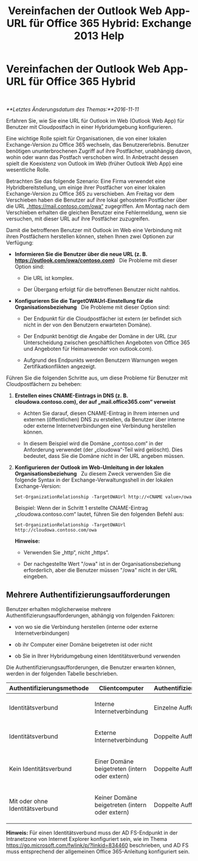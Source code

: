 ﻿---
title: 'Vereinfachen der Outlook Web App-URL für Office 365 Hybrid: Exchange 2013 Help'
TOCTitle: Vereinfachen der Outlook Web App-URL für Office 365 Hybrid
ms:assetid: 19449aee-3796-4298-90c6-c7579b8d2f7a
ms:mtpsurl: https://technet.microsoft.com/de-de/library/Mt791749(v=EXCHG.150)
ms:contentKeyID: 74259164
ms.date: 01/01/2018
mtps_version: v=EXCHG.150
ms.translationtype: HT
---

# Vereinfachen der Outlook Web App-URL für Office 365 Hybrid

 

_**Letztes Änderungsdatum des Themas:**2016-11-11_

Erfahren Sie, wie Sie eine URL für Outlook im Web (Outlook Web App) für Benutzer mit Cloudpostfach in einer Hybridumgebung konfigurieren.

Eine wichtige Rolle spielt für Organisationen, die von einer lokalen Exchange-Version zu Office 365 wechseln, das Benutzererlebnis. Benutzer benötigen ununterbrochenen Zugriff auf ihre Postfächer, unabhängig davon, wohin oder wann das Postfach verschoben wird. In Anbetracht dessen spielt die Koexistenz von Outlook im Web (früher Outlook Web App) eine wesentliche Rolle.

Betrachten Sie das folgende Szenario: Eine Firma verwendet eine Hybridbereitstellung, um einige ihrer Postfächer von einer lokalen Exchange-Version zu Office 365 zu verschieben. Am Freitag vor dem Verschieben haben die Benutzer auf ihre lokal gehosteten Postfächer über die URL „https://mail.contoso.com/owa“ zugegriffen. Am Montag nach dem Verschieben erhalten die gleichen Benutzer eine Fehlermeldung, wenn sie versuchen, mit dieser URL auf ihre Postfächer zuzugreifen.

Damit die betroffenen Benutzer mit Outlook im Web eine Verbindung mit ihren Postfächern herstellen können, stehen Ihnen zwei Optionen zur Verfügung:

  - **Informieren Sie die Benutzer über die neue URL (z. B. https://outlook.com/owa/contoso.com)**   Die Probleme mit dieser Option sind:
    
      - Die URL ist komplex.
    
      - Der Übergang erfolgt für die betroffenen Benutzer nicht nahtlos.

  - **Konfigurieren Sie die TargetOWAUrl-Einstellung für die Organisationsbeziehung**   Die Probleme mit dieser Option sind:
    
      - Der Endpunkt für die Cloudpostfächer ist extern (er befindet sich nicht in der von den Benutzern erwarteten Domäne).
    
      - Der Endpunkt benötigt die Angabe der Domäne in der URL (zur Unterscheidung zwischen geschäftlichen Angeboten von Office 365 und Angeboten für Heimanwender von outlook.com).
    
      - Aufgrund des Endpunkts werden Benutzern Warnungen wegen Zertifikatkonflikten angezeigt.

Führen Sie die folgenden Schritte aus, um diese Probleme für Benutzer mit Cloudpostfächern zu beheben:

1.  **Erstellen eines CNAME-Eintrags in DNS (z. B. cloudowa.contoso.com), der auf „mail.office365.com“ verweist**
    
      - Achten Sie darauf, diesen CNAME-Eintrag in Ihrem internen und externen (öffentlichen) DNS zu erstellen, da Benutzer über interne oder externe Internetverbindungen eine Verbindung herstellen können.
    
      - In diesem Beispiel wird die Domäne „contoso.com“ in der Anforderung verwendet (der „cloudowa“-Teil wird gelöscht). Dies bedeutet, dass Sie die Domäne nicht in der URL angeben müssen.

2.  **Konfigurieren der Outlook im Web-Umleitung in der lokalen Organisationsbeziehung**   Zu diesem Zweck verwenden Sie die folgende Syntax in der Exchange-Verwaltungsshell in der lokalen Exchange-Version:
    
        Set-OrganizationRelationship -TargetOWAUrl http://<CNAME value>/owa
    
    Beispiel: Wenn der in Schritt 1 erstellte CNAME-Eintrag „cloudowa.contoso.com“ lautet, führen Sie den folgenden Befehl aus:
    
        Set-OrganizationRelationship -TargetOWAUrl http://cloudowa.contoso.com/owa
    
    **Hinweise:**
    
      - Verwenden Sie „http“, nicht „https“.
    
      - Der nachgestellte Wert "/owa" ist in der Organisationsbeziehung erforderlich, aber die Benutzer müssen "/owa" nicht in der URL eingeben.

## Mehrere Authentifizierungsaufforderungen

Benutzer erhalten möglicherweise mehrere Authentifizierungsaufforderungen, abhängig von folgenden Faktoren:

  - von wo sie die Verbindung herstellen (interne oder externe Internetverbindungen)

  - ob ihr Computer einer Domäne beigetreten ist oder nicht

  - ob Sie in Ihrer Hybridumgebung einen Identitätsverbund verwenden

Die Authentifizierungsaufforderungen, die Benutzer erwarten können, werden in der folgenden Tabelle beschrieben.


<table>
<colgroup>
<col style="width: 33%" />
<col style="width: 33%" />
<col style="width: 33%" />
</colgroup>
<thead>
<tr class="header">
<th>Authentifizierungsmethode</th>
<th>Clientcomputer</th>
<th>Authentifizierungsaufforderungserfahrung</th>
</tr>
</thead>
<tbody>
<tr class="odd">
<td><p>Identitätsverbund</p></td>
<td><p>Interne Internetverbindung</p></td>
<td><p>Einzelne Aufforderung</p></td>
</tr>
<tr class="even">
<td><p>Identitätsverbund</p></td>
<td><p>Externe Internetverbindung</p></td>
<td><p>Doppelte Aufforderung</p></td>
</tr>
<tr class="odd">
<td><p>Kein Identitätsverbund</p></td>
<td><p>Einer Domäne beigetreten (intern oder extern)</p></td>
<td><p>Doppelte Aufforderung</p></td>
</tr>
<tr class="even">
<td><p>Mit oder ohne Identitätsverbund</p></td>
<td><p>Keiner Domäne beigetreten (intern oder extern)</p></td>
<td><p>Doppelte Aufforderung</p></td>
</tr>
</tbody>
</table>


**Hinweis:** Für einen Identitätsverbund muss der AD FS-Endpunkt in der Intranetzone von Internet Explorer konfiguriert sein, wie im Thema <https://go.microsoft.com/fwlink/p/?linkid=834460> beschrieben, und AD FS muss entsprechend der allgemeinen Office 365-Anleitung konfiguriert sein.

